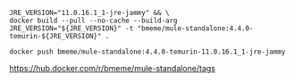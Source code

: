 
```
JRE_VERSION="11.0.16.1_1-jre-jammy" && \
docker build --pull --no-cache --build-arg JRE_VERSION="${JRE_VERSION}" -t "bmeme/mule-standalone:4.4.0-temurin-${JRE_VERSION}" .
```

```
docker push bmeme/mule-standalone:4.4.0-temurin-11.0.16.1_1-jre-jammy
```

https://hub.docker.com/r/bmeme/mule-standalone/tags

